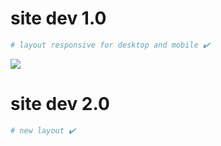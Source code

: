 # site dev 1.0
```bash
# layout responsive for desktop and mobile ✔️
```
<img src="images/gif-site-1.0.gif">

# site dev 2.0
```bash
# new layout ✔️
```
